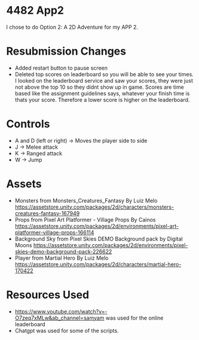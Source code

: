 
# 4482 App2

I chose to do Option 2: A 2D Adventure for my APP 2.

# Resubmission Changes
- Added restart button to pause screen
- Deleted top scores on leaderboard so you will be able to see your times. I looked on the leaderboard service and saw your scores, they were just not above the top 10 so they didnt show up in game. Scores are time based like the assignment guidelines says, whatever your finish time is thats your score. Therefore a lower score is higher on the leaderboard.
# Controls

- A and D (left or right) -> Moves the player side to side
- J -> Melee attack
- K -> Ranged attack
- W -> Jump

# Assets
- Monsters from Monsters_Creatures_Fantasy By Luiz Melo https://assetstore.unity.com/packages/2d/characters/monsters-creatures-fantasy-167949
- Props from Pixel Art Platformer - Village Props By Cainos https://assetstore.unity.com/packages/2d/environments/pixel-art-platformer-village-props-166114
- Background Sky from Pixel Skies DEMO Background pack by Digital Moons https://assetstore.unity.com/packages/2d/environments/pixel-skies-demo-background-pack-226622
- Player from Martial Hero By Luiz Melo https://assetstore.unity.com/packages/2d/characters/martial-hero-170422

# Resources Used
- https://www.youtube.com/watch?v=-O7zeq7xMLw&ab_channel=samyam was used for the online leaderboard
- Chatgpt was used for some of the scripts.
